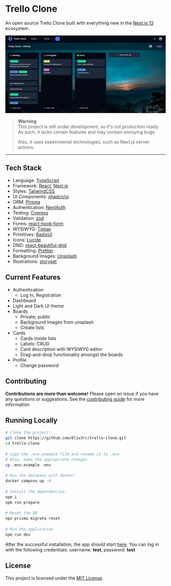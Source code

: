 # Trello Clone

An open source Trello Clone built with everything new in the [Next.js 13](https://github.com/vercel/next.js) ecosystem.

<img src="./docs/images/screenshot-1.png" alt="Screenshot">

> **Warning**  
> This project is still under development, so it's not production ready. As such, it lacks certain features and may contain annoying bugs.
>
> Also, it uses experimental technologies, such as Next.js server actions.

<hr />

## Tech Stack

- Language: [TypeScript](https://www.typescriptlang.org/)
- Framework: [React](https://react.dev/), [Next.js](https://nextjs.org/)
- Styles: [TailwindCSS](https://tailwindcss.com/)
- UI Components: [shadcn/ui](https://ui.shadcn.com/)
- ORM: [Prisma](https://www.prisma.io/)
- Authentication: [NextAuth](https://next-auth.js.org/)
- Testing: [Cypress](https://www.cypress.io/)
- Validation: [zod](https://zod.dev/)
- Forms: [react-hook-form](https://react-hook-form.com/)
- WYSIWYG: [Tiptap](https://tiptap.dev/)
- Primitives: [RadixUI](https://www.radix-ui.com/)
- Icons: [Lucide](https://lucide.dev/icons/)
- DND: [react-beautiful-dnd](https://github.com/atlassian/react-beautiful-dnd)
- Formatting: [Prettier](https://prettier.io/)
- Background Images: [Unsplash](https://unsplash.com/)
- Illustrations: [storyset](https://storyset.com/)

## Current Features

- Authentication
  - Log In, Registration
- Dashboard
- Light and Dark UI theme
- Boards
  - Private, public
  - Background Images from unsplash
  - Create lists
- Cards
  - Cards inside lists
  - Labels: CRUD
  - Card description with WYSIWYG editor
  - Drag-and-drop functionality amongst the boards
- Profile
  - Change password

## Contributing

**Contributions are more than welcome!** Please open an issue if you have any questions or suggestions. See the [contributing guide](./CONTRIBUTING.md) for more information.

## Running Locally

```sh
# Clone the project:
git clone https://github.com/0l1v3rr/trello-clone.git
cd trello-clone

# Copy the .env.example file and rename it to .env
# Also, make the appropriate changes
cp .env.example .env

# Run the database with docker:
docker compose up -d

# Install the dependencies:
npm i
npm run prepare

# Reset the DB
npx prisma migrate reset

# Run the application
npm run dev
```

After the successful installation, the app should start [here](http://localhost:3000). You can log in with the following credentials: username: **test**, password: **test**

## License

This project is licensed under the [MIT License](./LICENSE).
